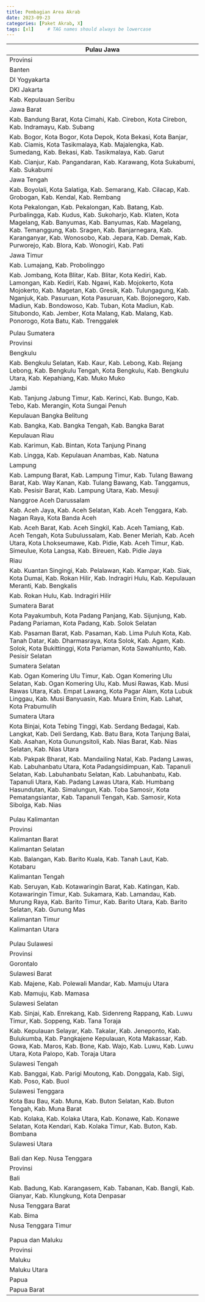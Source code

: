 ```yaml
---
title: Pembagian Area Akrab 
date: 2023-09-23
categories: [Paket Akrab, X]
tags: [xl]     # TAG names should always be lowercase
---
```

| Pulau Jawa                                                                                                                                                                                                                                                                                                                                                                                    |
| --------------------------------------------------------------------------------------------------------------------------------------------------------------------------------------------------------------------------------------------------------------------------------------------------------------------------------------------------------------------------------------------- |
| Provinsi                                                                                                                                                                                                                                                                                                                                                                                      | Kota/Kabupaten | Area |
| Banten                                                                                                                                                                                                                                                                                                                                                                                        | Kota Tangerang Selatan, Kota Tangerang, Kab. Tangerang, Kab. Pandeglang, Kab. Lebak, Kab. Serang, Kota Serang, Kota Cilegon | 2 |
| DI Yogyakarta                                                                                                                                                                                                                                                                                                                                                                                 | Kab. Kulon Progo, Kota Yogyakarta, Kab. Sleman, Kab. Bantul, Kab. Gunungkidul | 1 |
| DKI Jakarta                                                                                                                                                                                                                                                                                                                                                                                   | Kota Jakarta Pusat, Kota Jakarta Selatan, Kota Jakarta Barat, Kota Jakarta Timur, Kota Jakarta Utara | 2 |
| Kab. Kepulauan Seribu                                                                                                                                                                                                                                                                                                                                                                         | 3 |
| Jawa Barat                                                                                                                                                                                                                                                                                                                                                                                    | Kab. Bandung, Kab. Kuningan, Kab. Purwakarta, Kota Bandung | 1 |
| Kab. Bandung Barat, Kota Cimahi, Kab. Cirebon, Kota Cirebon, Kab. Indramayu, Kab. Subang                                                                                                                                                                                                                                                                                                      | 2 |
| Kab. Bogor, Kota Bogor, Kota Depok, Kota Bekasi, Kota Banjar, Kab. Ciamis, Kota Tasikmalaya, Kab. Majalengka, Kab. Sumedang, Kab. Bekasi, Kab. Tasikmalaya, Kab. Garut                                                                                                                                                                                                                        | 3 |
| Kab. Cianjur, Kab. Pangandaran, Kab. Karawang, Kota Sukabumi, Kab. Sukabumi                                                                                                                                                                                                                                                                                                                   | 4 |
| Jawa Tengah                                                                                                                                                                                                                                                                                                                                                                                   | Kab. Tegal, Kota Surakarta, Kota Tegal, Kab. Brebes, Kab. Kebumen, Kab. Pemalang, Kota Semarang | 2 |
| Kab. Boyolali, Kota Salatiga, Kab. Semarang, Kab. Cilacap, Kab. Grobogan, Kab. Kendal, Kab. Rembang                                                                                                                                                                                                                                                                                           | 3 |
| Kota Pekalongan, Kab. Pekalongan, Kab. Batang, Kab. Purbalingga, Kab. Kudus, Kab. Sukoharjo, Kab. Klaten, Kota Magelang, Kab. Banyumas, Kab. Banyumas, Kab. Magelang, Kab. Temanggung, Kab. Sragen, Kab. Banjarnegara, Kab. Karanganyar, Kab. Wonosobo, Kab. Jepara, Kab. Demak, Kab. Purworejo, Kab. Blora, Kab. Wonogiri, Kab. Pati                                                         | 4 |
| Jawa Timur                                                                                                                                                                                                                                                                                                                                                                                    | Kota Probolinggo, Kab. Bangkalan, Kab. Sidoarjo, Kab. Banyuwangi, Kota Surabaya, Kab. Sampang, Kab. Pamekasan, Kab. Sumenep, Kab. Pacitan | 2 |
| Kab. Lumajang, Kab. Probolinggo                                                                                                                                                                                                                                                                                                                                                               | 3 |
| Kab. Jombang, Kota Blitar, Kab. Blitar, Kota Kediri, Kab. Lamongan, Kab. Kediri, Kab. Ngawi, Kab. Mojokerto, Kota Mojokerto, Kab. Magetan, Kab. Gresik, Kab. Tulungagung, Kab. Nganjuk, Kab. Pasuruan, Kota Pasuruan, Kab. Bojonegoro, Kab. Madiun, Kab. Bondowoso, Kab. Tuban, Kota Madiun, Kab. Situbondo, Kab. Jember, Kota Malang, Kab. Malang, Kab. Ponorogo, Kota Batu, Kab. Trenggalek | 4 |
|                                                                                                                                                                                                                                                                                                                                                                                               |  |  |
| Pulau Sumatera                                                                                                                                                                                                                                                                                                                                                                                |
| Provinsi                                                                                                                                                                                                                                                                                                                                                                                      | Kota/Kabupaten | Area |
| Bengkulu                                                                                                                                                                                                                                                                                                                                                                                      | Kab. Seluma | 3 |
| Kab. Bengkulu Selatan, Kab. Kaur, Kab. Lebong, Kab. Rejang Lebong, Kab. Bengkulu Tengah, Kota Bengkulu, Kab. Bengkulu Utara, Kab. Kepahiang, Kab. Muko Muko                                                                                                                                                                                                                                   | 4 |
| Jambi                                                                                                                                                                                                                                                                                                                                                                                         | Kab. Batanghari, Kota Jambi, Kab. Tanjung Jabung Barat, Kab. Muaro Jambi, Kab. Sarolangun | 3 |
| Kab. Tanjung Jabung Timur, Kab. Kerinci, Kab. Bungo, Kab. Tebo, Kab. Merangin, Kota Sungai Penuh                                                                                                                                                                                                                                                                                              | 4 |
| Kepulauan Bangka Belitung                                                                                                                                                                                                                                                                                                                                                                     | Kab. Bangka Selatan, Kota Pangkal Pinang, Kab. Belitung, Kab. Belitung Timur | 2 |
| Kab. Bangka, Kab. Bangka Tengah, Kab. Bangka Barat                                                                                                                                                                                                                                                                                                                                            | 3 |
| Kepulauan Riau                                                                                                                                                                                                                                                                                                                                                                                | Kota Batam | 2 |
| Kab. Karimun, Kab. Bintan, Kota Tanjung Pinang                                                                                                                                                                                                                                                                                                                                                | 3 |
| Kab. Lingga, Kab. Kepulauan Anambas, Kab. Natuna                                                                                                                                                                                                                                                                                                                                              | 4 |
| Lampung                                                                                                                                                                                                                                                                                                                                                                                       | Kab. Lampung Tengah, Kab. Pringsewu, Kota Metro, Kab. Pesawaran, Kab. Lampung Selatan, Kota Bandar Lampung | 3 |
| Kab. Lampung Barat, Kab. Lampung Timur, Kab. Tulang Bawang Barat, Kab. Way Kanan, Kab. Tulang Bawang, Kab. Tanggamus, Kab. Pesisir Barat, Kab. Lampung Utara, Kab. Mesuji                                                                                                                                                                                                                     | 4 |
| Nanggroe Aceh Darussalam                                                                                                                                                                                                                                                                                                                                                                      | Kab. Aceh Barat Daya, Kab. Aceh Besar, Kota Sabang, Kab. Gayo Lues | 2 |
| Kab. Aceh Jaya, Kab. Aceh Selatan, Kab. Aceh Tenggara, Kab. Nagan Raya, Kota Banda Aceh                                                                                                                                                                                                                                                                                                       | 3 |
| Kab. Aceh Barat, Kab. Aceh Singkil, Kab. Aceh Tamiang, Kab. Aceh Tengah, Kota Subulussalam, Kab. Bener Meriah, Kab. Aceh Utara, Kota Lhokseumawe, Kab. Pidie, Kab. Aceh Timur, Kab. Simeulue, Kota Langsa, Kab. Bireuen, Kab. Pidie Jaya                                                                                                                                                      | 4 |
| Riau                                                                                                                                                                                                                                                                                                                                                                                          | Kota Pekanbaru | 2 |
| Kab. Kuantan Singingi, Kab. Pelalawan, Kab. Kampar, Kab. Siak, Kota Dumai, Kab. Rokan Hilir, Kab. Indragiri Hulu, Kab. Kepulauan Meranti, Kab. Bengkalis                                                                                                                                                                                                                                      | 3 |
| Kab. Rokan Hulu, Kab. Indragiri Hilir                                                                                                                                                                                                                                                                                                                                                         | 4 |
| Sumatera Barat                                                                                                                                                                                                                                                                                                                                                                                | Kab. Kepulauan Mentawai | 2 |
| Kota Payakumbuh, Kota Padang Panjang, Kab. Sijunjung, Kab. Padang Pariaman, Kota Padang, Kab. Solok Selatan                                                                                                                                                                                                                                                                                   | 3 |
| Kab. Pasaman Barat, Kab. Pasaman, Kab. Lima Puluh Kota, Kab. Tanah Datar, Kab. Dharmasraya, Kota Solok, Kab. Agam, Kab. Solok, Kota Bukittinggi, Kota Pariaman, Kota Sawahlunto, Kab. Pesisir Selatan                                                                                                                                                                                         | 4 |
| Sumatera Selatan                                                                                                                                                                                                                                                                                                                                                                              | Kab. Ogan Komering Ilir, Kab. Penukal Abab Lematang Ilir, Kab. Banyuasin, Kota Palembang, Kab. Ogan Ilir | 3 |
| Kab. Ogan Komering Ulu Timur, Kab. Ogan Komering Ulu Selatan, Kab. Ogan Komering Ulu, Kab. Musi Rawas, Kab. Musi Rawas Utara, Kab. Empat Lawang, Kota Pagar Alam, Kota Lubuk Linggau, Kab. Musi Banyuasin, Kab. Muara Enim, Kab. Lahat, Kota Prabumulih                                                                                                                                       | 4 |
| Sumatera Utara                                                                                                                                                                                                                                                                                                                                                                                | Kab. Karo, Kota Medan, Kab. Dairi | 2 |
| Kota Binjai, Kota Tebing Tinggi, Kab. Serdang Bedagai, Kab. Langkat, Kab. Deli Serdang, Kab. Batu Bara, Kota Tanjung Balai, Kab. Asahan, Kota Gunungsitoli, Kab. Nias Barat, Kab. Nias Selatan, Kab. Nias Utara                                                                                                                                                                               | 3 |
| Kab. Pakpak Bharat, Kab. Mandailing Natal, Kab. Padang Lawas, Kab. Labuhanbatu Utara, Kota Padangsidimpuan, Kab. Tapanuli Selatan, Kab. Labuhanbatu Selatan, Kab. Labuhanbatu, Kab. Tapanuli Utara, Kab. Padang Lawas Utara, Kab. Humbang Hasundutan, Kab. Simalungun, Kab. Toba Samosir, Kota Pematangsiantar, Kab. Tapanuli Tengah, Kab. Samosir, Kota Sibolga, Kab. Nias                   | 4 |
|                                                                                                                                                                                                                                                                                                                                                                                               |  |  |
|                                                                                                                                                                                                                                                                                                                                                                                               |  |  |
| Pulau Kalimantan                                                                                                                                                                                                                                                                                                                                                                              |
| Provinsi                                                                                                                                                                                                                                                                                                                                                                                      | Kota/Kabupaten |  |
| Kalimantan Barat                                                                                                                                                                                                                                                                                                                                                                              | Kab. Sekadau, Kab. Kapuas Hulu, Kab. Sintang, Kab. Bengkayang, Kab. Melawi, Kab. Sambas, Kab. Sanggau, Kab. Kubu Raya, Kota Pontianak, Kab. Kayong Utara, Kab. Landak, Kab. Mempawah, Kota Singkawang, Kab. Ketapang | 4 |
| Kalimantan Selatan                                                                                                                                                                                                                                                                                                                                                                            | Kab. Hulu Sungai Tengah, Kab. Tapin, Kab. Hulu Sungai Utara, Kab. Tabalong, Kota Banjarmasin, Kab. Banjar, Kab. Tanah Bumbu, Kota Banjarbaru, Kab. Hulu Sungai Selatan | 2 |
| Kab. Balangan, Kab. Barito Kuala, Kab. Tanah Laut, Kab. Kotabaru                                                                                                                                                                                                                                                                                                                              | 3 |
| Kalimantan Tengah                                                                                                                                                                                                                                                                                                                                                                             | Kab. Kapuas, Kab. Pulang Pisau, Kota Palangkaraya | 3 |
| Kab. Seruyan, Kab. Kotawaringin Barat, Kab. Katingan, Kab. Kotawaringin Timur, Kab. Sukamara, Kab. Lamandau, Kab. Murung Raya, Kab. Barito Timur, Kab. Barito Utara, Kab. Barito Selatan, Kab. Gunung Mas                                                                                                                                                                                     | 4 |
| Kalimantan Timur                                                                                                                                                                                                                                                                                                                                                                              | Kab. Penajam Paser Utara, Kota Balikpapan, Kab. Paser, Kab. Kutai Kartanegara, Kota Samarinda, Kota Bontang, Kab. Berau, Kab. Kutai Timur, Kab. Kutai Barat, Kab. Mahakam Ulu | 4 |
| Kalimantan Utara                                                                                                                                                                                                                                                                                                                                                                              | Kab. Tana Tidung, Kab. Malinau, Kab. Bulungan, Kota Tarakan, Kab. Nunukan | 4 |
|                                                                                                                                                                                                                                                                                                                                                                                               |  |  |
|                                                                                                                                                                                                                                                                                                                                                                                               |  |  |
| Pulau Sulawesi                                                                                                                                                                                                                                                                                                                                                                                |
| Provinsi                                                                                                                                                                                                                                                                                                                                                                                      | Kota/Kabupaten | Area |
| Gorontalo                                                                                                                                                                                                                                                                                                                                                                                     | Kab. Pahuwato, Kab. Boalemo, Kab. Gorontalo, Kota Gorontalo, Kab. Gorontalo Utara, Kab. Bone Bolango | 4 |
| Sulawesi Barat                                                                                                                                                                                                                                                                                                                                                                                | Kab. Mamuju Tengah | 2 |
| Kab. Majene, Kab. Polewali Mandar, Kab. Mamuju Utara                                                                                                                                                                                                                                                                                                                                          | 3 |
| Kab. Mamuju, Kab. Mamasa                                                                                                                                                                                                                                                                                                                                                                      | 4 |
| Sulawesi Selatan                                                                                                                                                                                                                                                                                                                                                                              | Kab. Barru, Kota Pare Pare, Kab. Pinrang | 2 |
| Kab. Sinjai, Kab. Enrekang, Kab. Sidenreng Rappang, Kab. Luwu Timur, Kab. Soppeng, Kab. Tana Toraja                                                                                                                                                                                                                                                                                           | 3 |
| Kab. Kepulauan Selayar, Kab. Takalar, Kab. Jeneponto, Kab. Bulukumba, Kab. Pangkajene Kepulauan, Kota Makassar, Kab. Gowa, Kab. Maros, Kab. Bone, Kab. Wajo, Kab. Luwu, Kab. Luwu Utara, Kota Palopo, Kab. Toraja Utara                                                                                                                                                                       | 4 |
| Sulawesi Tengah                                                                                                                                                                                                                                                                                                                                                                               | Kab. Banggai Kepulauan, Kab. Banggai Laut, Kota Palu, Kab. Toli Toli, Kab. Tojo Una Una, Kab. Morowali, Kab. Morowali Utara | 3 |
| Kab. Banggai, Kab. Parigi Moutong, Kab. Donggala, Kab. Sigi, Kab. Poso, Kab. Buol                                                                                                                                                                                                                                                                                                             | 4 |
| Sulawesi Tenggara                                                                                                                                                                                                                                                                                                                                                                             | Kab. Konawe Kepulauan, Kab. Konawe Utara, Kab. Buton Utara, Kab. Wakatobi | 2 |
| Kota Bau Bau, Kab. Muna, Kab. Buton Selatan, Kab. Buton Tengah, Kab. Muna Barat                                                                                                                                                                                                                                                                                                               | 3 |
| Kab. Kolaka, Kab. Kolaka Utara, Kab. Konawe, Kab. Konawe Selatan, Kota Kendari, Kab. Kolaka Timur, Kab. Buton, Kab. Bombana                                                                                                                                                                                                                                                                   | 4 |
| Sulawesi Utara                                                                                                                                                                                                                                                                                                                                                                                | Kab. Bolaang Mongondow, Kab. Bolaang Mongondow Selatan, Kota Kotamobagu, Kab. Minahasa Selatan, Kab. Bolaang Mongondow Timur, Kab. Minahasa Tenggara, Kab. Bolaang Mongondow Utara, Kota Tomohon, Kab. Minahasa, Kota Manado, Kab. Minahasa Utara, Kota Bitung, Kab. Kepulauan Sangihe, Kab. Kepulauan Talaud, Kab. Siau Tagulandang Biaro | 4 |
|                                                                                                                                                                                                                                                                                                                                                                                               |  |  |
|                                                                                                                                                                                                                                                                                                                                                                                               |  |  |
| Bali dan Kep. Nusa Tenggara                                                                                                                                                                                                                                                                                                                                                                   |
| Provinsi                                                                                                                                                                                                                                                                                                                                                                                      | Kota/Kabupaten | Area |
| Bali                                                                                                                                                                                                                                                                                                                                                                                          | Kab. Jembrana, Kab. Buleleng | 1 |
| Kab. Badung, Kab. Karangasem, Kab. Tabanan, Kab. Bangli, Kab. Gianyar, Kab. Klungkung, Kota Denpasar                                                                                                                                                                                                                                                                                          | 2 |
| Nusa Tenggara Barat                                                                                                                                                                                                                                                                                                                                                                           | Kab. Lombok Barat, Kab. Lombok Timur, Kota Mataram, Kab. Lombok Tengah, Kab. Lombok Utara, Kab. Sumbawa Barat, Kab. Sumbawa, Kota Bima, Kab. Dompu | 2 |
| Kab. Bima                                                                                                                                                                                                                                                                                                                                                                                     | 4 |
| Nusa Tenggara Timur                                                                                                                                                                                                                                                                                                                                                                           | Kab. Alor, Kota Kupang, Kab. Kupang, Kab. Malaka, Kab. Manggarai Barat, Kab. Timor Tengah Selatan, Kab. Belu, Kab. Sikka, Kab. Timor Tengah Utara, Kab. Lembata, Kab. Manggarai Timur, Kab. Ende, Kab. Sumba Barat Daya, Kab. Rote Ndao, Kab. Nagekeo, Kab. Flores Timur, Kab. Ngada, Kab. Sumba Tengah, Kab. Manggarai, Kab. Sumba Barat, Kab. Sumba Timur, Kab. Sabu Raijua | 4 |
|                                                                                                                                                                                                                                                                                                                                                                                               |  |  |
|                                                                                                                                                                                                                                                                                                                                                                                               |  |  |
| Papua dan Maluku                                                                                                                                                                                                                                                                                                                                                                              |
| Provinsi                                                                                                                                                                                                                                                                                                                                                                                      | Kota/Kabupaten | Area |
| Maluku                                                                                                                                                                                                                                                                                                                                                                                        | Kab. Maluku Tenggara Barat, Kab. Kepulauan Aru, Kota Tual, Kab. Seram Bagian Barat, Kab. Maluku Tengah, Kab. Seram Bagian Timur, Kota Ambon, Kab. Maluku Tenggara, Kab. Maluku Barat Daya, Kab. Buru Selatan, Kab. Buru | 1 |
| Maluku Utara                                                                                                                                                                                                                                                                                                                                                                                  | Kab. Halmahera Barat, Kab. Halmahera Utara, Kab. Kepulauan Sula, Kab. Halmahera Timur, Kab. Pulau Taliabu, Kab. Halmahera Selatan, Kota Tidore Kepulauan, Kota Ternate, Kab. Halmahera Tengah, Kab. Pulau Morotai | 1 |
| Papua                                                                                                                                                                                                                                                                                                                                                                                         | Kab. Asmat, Kab. Jayapura, Kab. Mimika, Kab. Keerom, Kab. Biak Numfor, Kota Jayapura, Kab. Kepulauan Yapen, Kab. Boven Digoel, Kab. Merauke, Kab. Deiyai, Kab. Dogiyai, Kab. Intan Jaya, Kab. Jayawijaya, Kab. Lanny Jaya, Kab. Mamberamo Raya, Kab. Mamberamo Tengah, Kab. Mappi, Kab. Nabire, Kab. Nduga, Kab. Paniai, Kab. Pegunungan Bintang, Kab. Puncak, Kab. Puncak Jaya, Kab. Sarmi, Kab. Supiori, Kab. Tolikara, Kab. Waropen, Kab. Yahukimo, Kab. Yalimo | 1 |
| Papua Barat                                                                                                                                                                                                                                                                                                                                                                                   | Kab. Teluk Bintuni, Kab. Sorong Selatan, Kab. Sorong, Kab. Teluk Wondama, Kota Sorong, Kab. Manokwari, Kab. Fak Fak, Kab. Kaimana, Kab. Manokwari Selatan, Kab. Maybrat, Kab. Pegunungan Arfak, Kab. Raja Ampat, Kab. Tambrauw | 1 |
